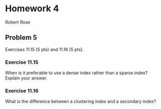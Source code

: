 # Homework 4

Robert Rose

## Problem 5

Exercises 11.15 (5 pts) and 11.16 (5 pts). 

### Exercise 11.15

When is it preferable to use a dense index rather than a sparse index?
Explain your answer.

### Exercise 11.16

What is the difference between a clustering index and a secondary index?